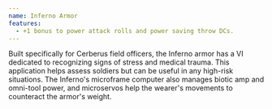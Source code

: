 ```yaml
---
name: Inferno Armor
features:
  - +1 bonus to power attack rolls and power saving throw DCs.
---
```

Built specifically for Cerberus field officers, the Inferno armor has a VI dedicated to recognizing 
signs of stress and medical trauma. This application helps assess soldiers but can be useful in any 
high-risk situations. The Inferno's microframe computer also manages biotic amp and omni-tool power, 
and microservos help the wearer's movements to counteract the armor's weight.